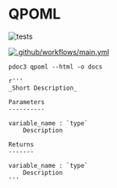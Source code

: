# QPOML

![tests](https://github.com/thissop/QPOML/actions/workflows/main.yml/badge.svg?event=push)

[![.github/workflows/main.yml](https://github.com/thissop/QPOML/actions/workflows/main.yml/badge.svg?event=push)](https://github.com/thissop/QPOML/actions/workflows/main.yml)

```pdoc3 qpoml --html -o docs```

```
r'''
_Short Description_  

Parameters
----------      

variable_name : `type`
    Description

Returns
-------

variable_name : `type`
    Description 
'''
```
